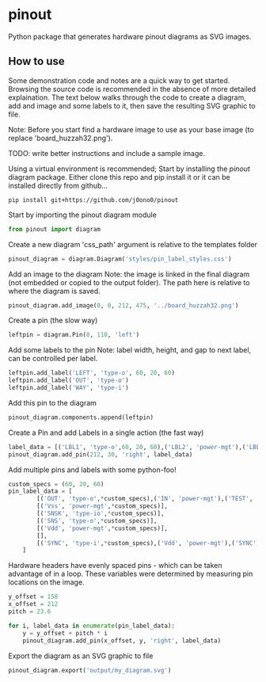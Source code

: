 # pinout

Python package that generates hardware pinout diagrams as SVG images.

## How to use
Some demonstration code and notes are a quick way to get started. Browsing the source code is recommended in the absence of more detailed explaination. The text below walks through the code to create a diagram, add and image and some labels to it, then save the resulting SVG graphic to file. 

Note: Before you start find a hardware image to use as your base image (to replace 'board_huzzah32.png').

TODO: write better instructions and include a sample image.

Using a virtual environment is recommended; Start by installing the *pinout* diagram package. Either clone this repo and pip install it or it can be installed directly from github...
```
pip install git+https://github.com/j0ono0/pinout
```

Start by importing the pinout diagram module
```python
from pinout import diagram
```

Create a new diagram
'css_path' argument is relative to the templates folder
```python
pinout_diagram = diagram.Diagram('styles/pin_label_styles.css')
```

Add an image to the diagram
Note: the image is linked in the final diagram (not embedded or copied to the output folder). The path here is relative to where the diagram is saved.
```python
pinout_diagram.add_image(0, 0, 212, 475, '../board_huzzah32.png')
```

Create a pin (the slow way)
```python
leftpin = diagram.Pin(0, 110, 'left')
```
Add some labels to the pin
Note: label width, height, and gap to next label, can be 
controlled per label.
```python
leftpin.add_label('LEFT', 'type-o', 60, 20, 60)
leftpin.add_label('OUT', 'type-o')
leftpin.add_label('WAY', 'type-i')
```

Add this pin to the diagram
```python
pinout_diagram.components.append(leftpin)
```

Create a Pin and add Labels in a single action (the fast way)
```python
label_data = [('LBL1', 'type-o',60, 20, 60),('LBL2', 'power-mgt'),('LBL3', 'type-io')]  
pinout_diagram.add_pin(212, 30, 'right', label_data)
```

Add multiple pins and labels with some python-foo!
```python
custom_specs = (60, 20, 60) 
pin_label_data = [
        [('OUT', 'type-o',*custom_specs),('IN', 'power-mgt'),('TEST', 'type-io')], 
        [('Vss', 'power-mgt',*custom_specs)], 
        [('SNSK', 'type-io',*custom_specs)], 
        [('SNS', 'type-o',*custom_specs)], 
        [('Vdd', 'power-mgt',*custom_specs)], 
        [], 
        [('SYNC', 'type-i',*custom_specs),('Vdd', 'power-mgt'),('SYNC', 'type-i')],
    ]
```

Hardware headers have evenly spaced pins - which can be taken advantage of in a loop. These variables were determined by 
measuring pin locations on the image.
```python
y_offset = 158
x_offset = 212
pitch = 23.6

for i, label_data in enumerate(pin_label_data):
    y = y_offset + pitch * i
    pinout_diagram.add_pin(x_offset, y, 'right', label_data)
```
Export the diagram as an SVG graphic to file
```python
pinout_diagram.export('output/my_diagram.svg')
```